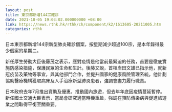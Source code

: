 ```yaml
---
layout: post
title: 東京都新增144宗確診
date: 2021-10-05 19:03:02.000000000 +08:00
link: https://news.rthk.hk/rthk/ch/component/k2/1613605-20211005.htm
categories: rthk
---
```


日本東京都新增144宗新型肺炎確診個案，按星期減少超過100宗，是本年錄得最少個案的星期二。

新任厚生勞動大臣後藤茂之表示，應對疫情是他當前最緊迫的任務，首要是徹底實施防感染措施，保護民眾的生命和生計。後藤又說，首相岸田文雄已指示他，就新冠疫苗及藥物等事宜，與其他部門合作，並提升國家的健康風險管理系統。他計劃協助醫療機構獲取病床及人手治療新型肺炎患者，強調會盡力履行職責。

日本政府去年7月推出資助及優惠，推動國內旅遊，但去年年底因疫情蔓延暫停。新任國土交通大臣表示，當局會研究適當時機重啟，強調在預防傳染病與促進旅遊業之間取得平衡至關重要。
